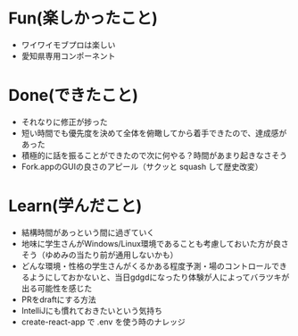 # Fun(楽しかったこと)
- ワイワイモブプロは楽しい
- 愛知県専用コンポーネント

# Done(できたこと)
- それなりに修正が捗った
- 短い時間でも優先度を決めて全体を俯瞰してから着手できたので、達成感があった
- 積極的に話を振ることができたので次に何やる？時間があまり起きなさそう
- Fork.appのGUIの良さのアピール（サクッと squash して歴史改変）

# Learn(学んだこと)
- 結構時間があっという間に過ぎていく
- 地味に学生さんがWindows/Linux環境であることも考慮しておいた方が良さそう（ゆめみの当たり前が通用しないかも）
- どんな環境・性格の学生さんがくるかある程度予測・場のコントロールできるようにしておかないと、当日gdgdになったり体験が人によってバラツキが出る可能性を感じた
- PRをdraftにする方法
- IntelliJにも慣れておきたいという気持ち
- create-react-app で .env を使う時のナレッジ
